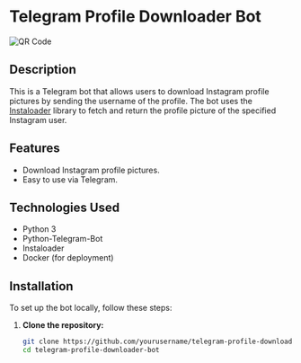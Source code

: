 # Telegram Profile Downloader Bot

![QR Code](qr.png)

## Description

This is a Telegram bot that allows users to download Instagram profile pictures by sending the username of the profile. The bot uses the [Instaloader](https://instaloader.github.io/) library to fetch and return the profile picture of the specified Instagram user.

## Features

- Download Instagram profile pictures.
- Easy to use via Telegram.

## Technologies Used

- Python 3
- Python-Telegram-Bot
- Instaloader
- Docker (for deployment)

## Installation

To set up the bot locally, follow these steps:

1. **Clone the repository:**

   ```bash
   git clone https://github.com/yourusername/telegram-profile-downloader-bot.git
   cd telegram-profile-downloader-bot
   ```
